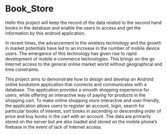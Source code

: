 # Book_Store
Hello this project will keep the record of the data related to the second hand books in the database and enable the users to access and get the information by this android application.

In recent times, the advancement in the wireless technology and the growth in market potentials have led to an increase in the number of mobile device users. The emergence of this technology has given rise to rapid development of mobile e-commerce technologies. This brings on-the go Internet access to the general online market world without geographical and time constraints.

This project aims to demonstrate how to design and develop an Android online bookstore application that connects and communicates with a database. The application provides a smooth shopping experience for users, while offering an interactive way of paying for products in the shopping cart. To make online shopping more interactive and user-friendly, the application allows users to register an account, login, search for particular books of interest, sort books in ascending or descending order of price and buy books in the cart with an account. The data are primarily stored on the server but are also loaded and stored on the mobile phone’s firebase in the event of lack of Internet access.
